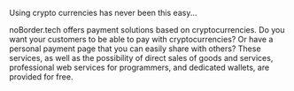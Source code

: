 Using crypto currencies has never been this easy...

noBorder.tech offers payment solutions based on cryptocurrencies. Do you want your customers to be able to pay with cryptocurrencies? Or have a personal payment page that you can easily share with others? These services, as well as the possibility of direct sales of goods and services, professional web services for programmers, and dedicated wallets, are provided for free.
